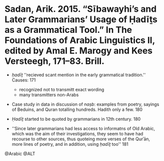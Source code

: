 # Sadan, Arik. 2015. “Sībawayhi’s and Later Grammarians’ Usage of Ḥadīṯs as a Grammatical Tool.” In The Foundations of Arabic Linguistics II, edited by Amal E. Marogy and Kees Versteegh, 171–83. Brill.

- *ḥadīṯ* ''recieved scant mention in the early grammatical tradition.'' Causes: 171
  - recognized not to transmitt exact wording
  - many transmitters non-Arabs

- Case study in data in discussion of *naṣb*: examples from poetry, sayings of Beduins, and Quran totalling hundreds. Hadith only a few. 180

- *Ḥadīṯ* started to be quoted by grammarians in 12th century. 180

- ''Since later grammarians had less access to informatns of Old Arabic, which was the aim of their investigations, they seem to have had recourse to other sources, thus quoteing more verses of the Qurʾān, more lines of poetry, and in addition, using *ḥadīṯ* too'' 181

@Arabic
@ALT
